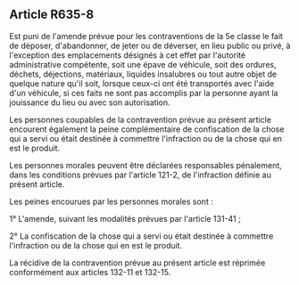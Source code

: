 Article R635-8
----
Est puni de l'amende prévue pour les contraventions de la 5e classe le fait de
déposer, d'abandonner, de jeter ou de déverser, en lieu public ou privé, à
l'exception des emplacements désignés à cet effet par l'autorité administrative
compétente, soit une épave de véhicule, soit des ordures, déchets, déjections,
matériaux, liquides insalubres ou tout autre objet de quelque nature qu'il soit,
lorsque ceux-ci ont été transportés avec l'aide d'un véhicule, si ces faits ne
sont pas accomplis par la personne ayant la jouissance du lieu ou avec son
autorisation.

Les personnes coupables de la contravention prévue au présent article encourent
également la peine complémentaire de confiscation de la chose qui a servi ou
était destinée à commettre l'infraction ou de la chose qui en est le produit.

Les personnes morales peuvent être déclarées responsables pénalement, dans les
conditions prévues par l'article 121-2, de l'infraction définie au présent
article.

Les peines encourues par les personnes morales sont :

1° L'amende, suivant les modalités prévues par l'article 131-41 ;

2° La confiscation de la chose qui a servi ou était destinée à commettre
l'infraction ou de la chose qui en est le produit.

La récidive de la contravention prévue au présent article est réprimée
conformément aux articles 132-11 et 132-15.
